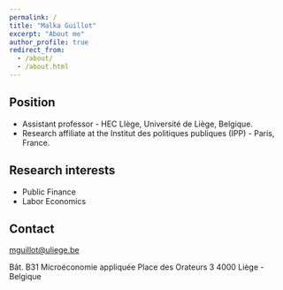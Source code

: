 ```yaml
---
permalink: /
title: "Malka Guillot"
excerpt: "About me"
author_profile: true
redirect_from:
  - /about/
  - /about.html
---
```


Position
------

- Assistant professor - HEC LIège, Université de Liège, Belgique.
- Research affiliate at the Institut des politiques publiques (IPP) - Paris, France.

Research interests
------
- Public Finance
- Labor Economics


Contact
------

[mguillot@uliege.be]()

Bât. B31 Microéconomie appliquée
Place des Orateurs 3
4000 Liège - Belgique
